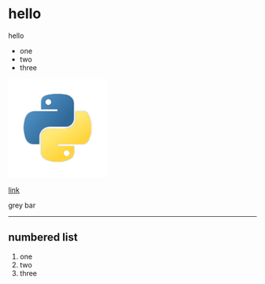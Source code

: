 # hello
hello

* one
* two
* three

![Hello there](python_logo.png)

[link](google.com)


grey bar
___

## numbered list
1. one
1. two
1. three

